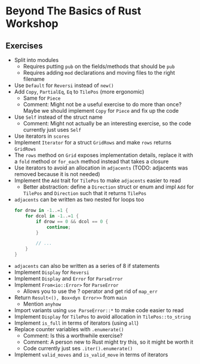 # Beyond The Basics of Rust Workshop

## Exercises

* Split into modules
  * Requires putting `pub` on the fields/methods that should be `pub`
  * Requires adding `mod` declarations and moving files to the right filename
* Use `Default` for `Reversi` instead of `new()`
* Add `Copy`, `PartialEq`, `Eq` to `TilePos` (more ergonomic)
  * Same for `Piece`
  * Comment: Might not be a useful exercise to do more than once? Maybe we
    should implement `Copy` for `Piece` and fix up the code
* Use `Self` instead of the struct name
  * Comment: Might not actually be an interesting exercise, so the code
    currently just uses `Self`
* Use iterators in `scores`
* Implement `Iterator` for a struct `GridRows` and make `rows` returns `GridRows`
* The `rows` method on `Grid` exposes implementation details, replace it with
  a `fold` method or `for_each` method instead that takes a closure
* Use iterators to avoid an allocation in `adjacents`
  (TODO: adjacents was removed because it is not needed)
* Implement the `Add` trait for `TilePos` to make `adjacents` easier to read
  * Better abstraction: define a `Direction` struct or enum and impl `Add` for
    `TilePos` and `Direction` such that it returns `TilePos`
* `adjacents` can be written as two nested for loops too
  ```rust
  for drow in -1..=1 {
      for dcol in -1..=1 {
          if drow == 0 && dcol == 0 {
              continue;
          }

          // ...
      }
  }
  ```
* `adjacents` can also be written as a series of 8 if statements
* Implement `Display` for `Reversi`
* Implement `Display` and `Error` for `ParseError`
* Implement `From<io::Error>` for `ParseError`
  * Allows you to use the ? operator and get rid of `map_err`
* Return `Result<(), Box<dyn Error>>` from `main`
  * Mention `anyhow`
* Import variants using `use ParseError::*` to make code easier to read
* Implement `Display` for `TilePos` to avoid allocation in `TilePos::to_string`
* Implement `is_full` in terms of iterators (using `all`)
* Replace counter variables with `.enumerate()`
  * Comment: Is this a worthwhile exercise?
  * Comment: A person new to Rust might try this, so it might be worth it
  * Code currently just ses `.iter().enumerate()`
* Implement `valid_moves` and `is_valid_move` in terms of iterators
